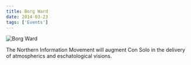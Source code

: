 ```yaml
---
title: Borg Ward
date: 2014-03-23
tags: ['Events']
---
```


![Borg Ward](/rm_ation/images/2014-04-04.jpg)

The Northern Information Movement will augment Con Solo in the delivery of atmospherics and eschatological visions.

